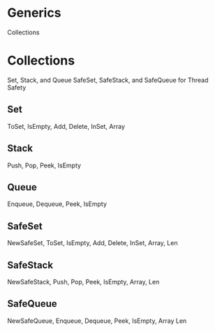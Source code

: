 # Generics

Collections

# Collections

Set, Stack, and Queue
SafeSet, SafeStack, and SafeQueue for Thread Safety

## Set

ToSet, IsEmpty, Add, Delete, InSet, Array

## Stack

Push, Pop, Peek, IsEmpty

## Queue

Enqueue, Dequeue, Peek, IsEmpty

## SafeSet

NewSafeSet, ToSet, IsEmpty, Add, Delete, InSet, Array, Len

## SafeStack

NewSafeStack, Push, Pop, Peek, IsEmpty, Array, Len

## SafeQueue

NewSafeQueue, Enqueue, Dequeue, Peek, IsEmpty, Array Len